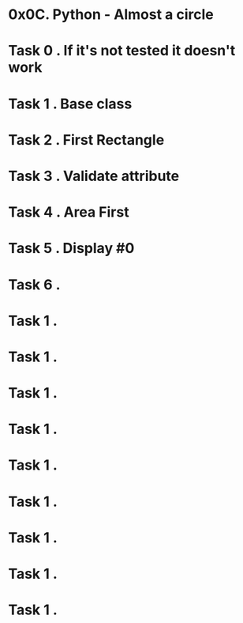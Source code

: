 # 0x0C. Python - Almost a circle
# Task 0 . If it's not tested it doesn't work
# Task 1 . Base class
# Task 2 . First Rectangle
# Task 3 . Validate attribute
# Task 4 . Area First
# Task 5 . Display #0
# Task 6 .
# Task 1 .
# Task 1 .
# Task 1 .
# Task 1 .
# Task 1 .
# Task 1 .
# Task 1 .
# Task 1 .
# Task 1 .
